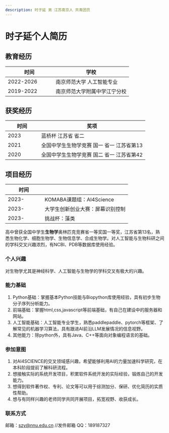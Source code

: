 ```yaml
---
description: 时子延 男 江苏南京人 共青团员
---
```


# 时子延个人简历

## 教育经历

<table><thead><tr><th width="136">时间</th><th>学校</th></tr></thead><tbody><tr><td>2022-2026</td><td>南京师范大学 人工智能专业</td></tr><tr><td>2019-2022</td><td>南京师范大学附属中学江宁分校</td></tr></tbody></table>

## 获奖经历

<table><thead><tr><th width="90">时间</th><th>奖项</th></tr></thead><tbody><tr><td>2023</td><td>蓝桥杯 江苏省 省二</td></tr><tr><td>2021</td><td>全国中学生生物学竞赛 国一 省一 江苏省第13</td></tr><tr><td>2020</td><td>全国中学生生物学竞赛 国二 省一 江苏省第42</td></tr></tbody></table>

## 项目经历

<table><thead><tr><th width="101">时间</th><th></th></tr></thead><tbody><tr><td>2023-</td><td>KOMABA课题组：AI4Science</td></tr><tr><td>2023-</td><td>大学生创新创业大赛：屏幕识别控制</td></tr><tr><td>2023-</td><td>挑战杯：藻类</td></tr></tbody></table>



高中曾获全国中学生**生物学**奥林匹克竞赛省一等奖国一等奖，江苏省第13名，熟悉生物化学、细胞生物学、生物信息学、合成生物学。对人工智能与生物科研之间的学科交叉兴趣浓烈，有NCBI、PDB等数据库使用经验。

### 个人兴趣

对生物学尤其是神经科学、人工智能与生物学的学科交叉有极大的兴趣。

### 能力基础

1. Python基础：掌握基本Python技能与Biopython库使用经验，具有初步生物分子序列分析能力。
2. 前端基础：掌握html,css,javascript等前端基础，有自己在建设中的服务器和网站。
3. 人工智能基础：人工智能专业学生，熟悉paddlepaddle、pytorch等框架、了解常见的机器学习算法，具有跟进AI前沿LLM发展情况的信息视野。
4. 其他能力：除python外，具有Java、C++等面向对象编程语言的基础。

### 参加意图

1. 对AI4SCIENCE的交叉领域感兴趣，希望能够利用AI的力量加速科学研究，在本科阶段提前了解科研流程。
2. 想接触实际的系统开发项目，积累软件系统开发的实际经验，锻炼自己的开发能力。
3. 想得到软件著作权、专利、论文等可以用于综测加分、保研、优化简历的实质性帮助。
4. 想与有同样兴趣的老师同学共同开展项目，拓宽视野、收获成长。

### 联系方式

邮箱：szy@nnu.edu.cn //发件邮箱 QQ：189187327
